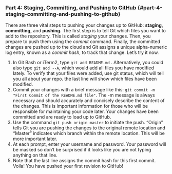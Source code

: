 ### Part 4: Staging, Committing, and Pushing to GitHub {#part-4-staging-committing-and-pushing-to-github}

There are three vital steps to pushing your changes up to GitHub: **staging, committing,** and **pushing.** The first step is to tell Git which files you want to add to the repository. This is called _staging_ your changes. Then, you prepare to push them using the _commit_ command. Finally, the committed changes are pushed up to the cloud and Git assigns a unique alpha-numeric log entry, known as a _commit hash_, to track that change. Let’s try it now.

1.  In Git Bash or iTerm2, type `git add README.md` . Alternatively, you could also type `git add --A`, which would add all files you have modified lately. To verify that your files were added, use git status, which will tell you all about your repo. the last line will show which files have been modified.
2.  Commit your changes with a brief message like this: `git commit -m "First Commit of the README.md file"`. The -m message is always necessary and should accurately and concisely describe the content of the changes. This is important information for those who will be responsible for maintaining your code later. Your changes have been committed and are ready to load up to GitHub.
3.  Use the command `git push origin master` to initiate the push. “Origin” tells Git you are pushing the changes to the original remote location and “Master” indicates which branch within the remote location. This will be more important later.
4.  At each prompt, enter your username and password. Your password will be masked so don’t be surprised if it looks like you are not typing anything on that line.
5.  Note that the last line assigns the commit hash for this first commit. Voila! You have pushed your first revision to GitHub!